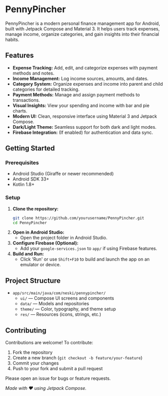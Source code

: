 # PennyPincher

PennyPincher is a modern personal finance management app for Android, built with Jetpack Compose and Material 3. It helps users track expenses, manage income, organize categories, and gain insights into their financial habits.

## Features

- **Expense Tracking:** Add, edit, and categorize expenses with payment methods and notes.
- **Income Management:** Log income sources, amounts, and dates.
- **Category System:** Organize expenses and income into parent and child categories for detailed tracking.
- **Payment Methods:** Manage and assign payment methods to transactions.
- **Visual Insights:** View your spending and income with bar and pie charts.
- **Modern UI:** Clean, responsive interface using Material 3 and Jetpack Compose.
- **Dark/Light Theme:** Seamless support for both dark and light modes.
- **Firebase Integration:** (If enabled) for authentication and data sync.

## Getting Started

### Prerequisites
- Android Studio (Giraffe or newer recommended)
- Android SDK 33+
- Kotlin 1.8+

### Setup
1. **Clone the repository:**
   ```bash
   git clone https://github.com/yourusername/PennyPincher.git
   cd PennyPincher
   ```
2. **Open in Android Studio:**
   - Open the project folder in Android Studio.
3. **Configure Firebase (Optional):**
   - Add your `google-services.json` to `app/` if using Firebase features.
4. **Build and Run:**
   - Click 'Run' or use `Shift+F10` to build and launch the app on an emulator or device.

## Project Structure

- `app/src/main/java/com/neski/pennypincher/`
  - `ui/` — Compose UI screens and components
  - `data/` — Models and repositories
  - `theme/` — Color, typography, and theme setup
  - `res/` — Resources (icons, strings, etc.)

## Contributing

Contributions are welcome! To contribute:
1. Fork the repository
2. Create a new branch (`git checkout -b feature/your-feature`)
3. Commit your changes
4. Push to your fork and submit a pull request

Please open an issue for bugs or feature requests.

_Made with ❤️ using Jetpack Compose._ 